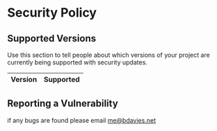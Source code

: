 # Security Policy

## Supported Versions

Use this section to tell people about which versions of your project are
currently being supported with security updates.

| Version  | Supported          |
| -------  | ------------------ |


## Reporting a Vulnerability

if any bugs are found please email [me@bdavies.net](mailto:me@bdavies.net?subject=[GitHub][Bug]%20babblebot-cli)
